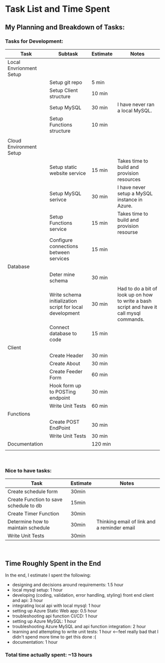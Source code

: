 # Task List and Time Spent

## My Planning and Breakdown of Tasks:
### Tasks for Development: 
|Task  |Subtask  |Estimate  |Notes |
|---------|---------|---------|---------|
|Local Envrionment Setup     |         |         |         |
|     |Setup git repo          |5 min         |         |
|     |Setup Client structure         |10 min         |         |
|     |Setup MySQL         |30 min         |I have never ran a local MySQL.         |
|     |Setup Functions structure         |10 min         |         |
|     |         |         |         |
|Cloud Environment Setup     |         |         |         |
|     |Setup static website service         |15 min         |Takes time to build and provision resources         |
|     |Setup MySQL serivce         |30 min         |I have never setup a MySQL instance in Azure.          |
|     |Setup Functions service         |15 min         |Takes time to build and provision resourse         |
|     |Configure connections between services         |15 min         |         |
|Database     |         |         |         |
|     |Deter mine schema         |30 min         |         |
|     |Write schema initialization script for local development         |30 min         |Had to do a bit of look up on how to write a bash script and have it call mysql commands.         |
|     |Connect database to code         |15 min         |         |
|Client     |         |         |         |
|     |Create Header      |30 min         |         |
|     |Create About         |30 min         |         |
|     |Create Feeder Form         |60  min         |         |
|     |Hook form up to POSTing endpoint         |30 min         |         |
|     |Write Unit Tests         |60 min         |         |
|Functions     |         |         |
|     |Create POST EndPoint          |30 min         |         |
|     |Write Unit Tests         |30 min         |         |
|Documentation     |         |120 min         |         |
|     |         |         |         |

</br>

### Nice to have tasks:
|Task  |Estimate  |Notes  |
|---------|---------|---------|
|Create schedule form     |30min         |         |
|Create Function to save schedule to db     |15min         |         |
|Create Timer Function     |30min         |         |
|Determine how to maintain schedule     |30min         |Thinking email of link and a reminder email         |
|Write Unit Tests     |30min         |         |

</br>

## Time Roughly Spent in the End
In the end, I estimate I spent the following:
- designing and decisions around requirements: 1.5 hour
- local mysql setup: 1 hour
- developing (coding, validation, error handling, styling) front end client and api: 3 hour 
- integrating local api with local mysql: 1 hour
- setting up Azure Static Web app: 0.5 hour
- troubleshooting api function CI/CD: 1 hour
- setting up Azure MySQL: 1 hour
- troubleshooting Azure MySQL and api function integration: 2 hour
- learning and attempting to write unit tests: 1 hour <--feel really bad that I didn't spend more time to get this done :(
- documentation: 1 hour
  
### Total time actually spent: ~13 hours